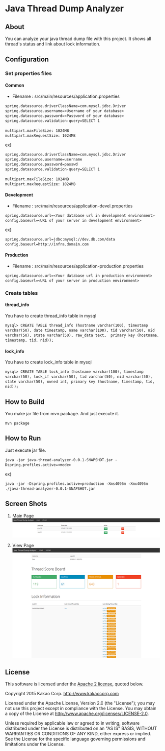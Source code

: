 # Java Thread Dump Analyzer

## About

You can analyze your java thread dump file with this project.
It shows all thread's status and link about lock information.

## Configuration

### Set properties files

#### Common
- Filename : src/main/resources/application.properties
```
spring.datasource.driverClassName=com.mysql.jdbc.Driver
spring.datasource.username=<Username of your database>
spring.datasource.password=<Password of your database>
spring.datasource.validation-query=SELECT 1

multipart.maxFileSize: 1024MB
multipart.maxRequestSize: 1024MB
```
ex)
```
spring.datasource.driverClassName=com.mysql.jdbc.Driver
spring.datasource.username=username
spring.datasource.password=passwd
spring.datasource.validation-query=SELECT 1

multipart.maxFileSize: 1024MB
multipart.maxRequestSize: 1024MB
```

#### Development 
- Filename : src/main/resources/application-devel.properties
```
spring.datasource.url=<Your database url in development environment>
config.baseurl=<URL of your server in development environment>
```
ex)
```
spring.datasource.url=jdbc:mysql://dev.db.com/data
config.baseurl=http://infra.domain.com
```


#### Production
- Filename : src/main/resources/application-production.properties
```
spring.datasource.url=<Your database url in production environment>
config.baseurl=<URL of your server in production environment>
```

### Create tables

#### thread_info
You have to create thread_info table in mysql
```
mysql> CREATE TABLE thread_info (hostname varchar(100), timestamp varchar(50), date timestamp, name varchar(100), tid varchar(50), nid varchar(50), state varchar(50), raw_data text,  primary key (hostname, timestamp, tid, nid));
```

#### lock_info
You have to create lock_info table in mysql
```
mysql> CREATE TABLE lock_info (hostname varchar(100), timestamp varchar(50), lock_if varchar(50), tid varchar(50), nid varchar(50), state varchar(50), owned int, primary key (hostname, timestamp, tid, nid));
```

## How to Build

You make jar file from mvn package. And just execute it.
```
mvn package
```

## How to Run

Just execute jar file.
```
java -jar java-thread-analyzer-0.0.1-SNAPSHOT.jar -Dspring.profiles.active=<mode>
```
ex)
```
java -jar -Dspring.profiles.active=production -Xms4096m -Xmx4096m ./java-thread-analyzer-0.0.1-SNAPSHOT.jar
```


## Screen Shots
1. Main Page
![screen shot 2](images/screen_shot_2.png)

2. View Page
![screen shot 1](images/screen_shot_1.png)



## License

This software is licensed under the [Apache 2 license](https://github.com/kakao/hbase-tools/blob/master/LICENSE.txt), quoted below.

Copyright 2015 Kakao Corp. http://www.kakaocorp.com

Licensed under the Apache License, Version 2.0 (the "License"); you may not use this project except in compliance with the License. You may obtain a copy of the License at http://www.apache.org/licenses/LICENSE-2.0.

Unless required by applicable law or agreed to in writing, software distributed under the License is distributed on an "AS IS" BASIS, WITHOUT WARRANTIES OR CONDITIONS OF ANY KIND, either express or implied. See the License for the specific language governing permissions and limitations under the License.
